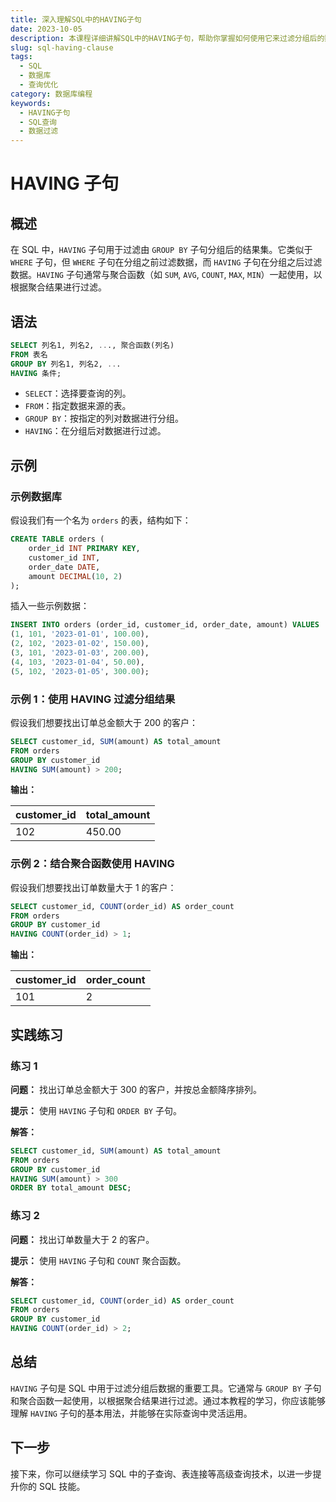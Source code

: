 ```yaml
---
title: 深入理解SQL中的HAVING子句
date: 2023-10-05
description: 本课程详细讲解SQL中的HAVING子句，帮助你掌握如何使用它来过滤分组后的数据。
slug: sql-having-clause
tags:
  - SQL
  - 数据库
  - 查询优化
category: 数据库编程
keywords:
  - HAVING子句
  - SQL查询
  - 数据过滤
---
```


# HAVING 子句

## 概述

在 SQL 中，`HAVING` 子句用于过滤由 `GROUP BY` 子句分组后的结果集。它类似于 `WHERE` 子句，但 `WHERE` 子句在分组之前过滤数据，而 `HAVING` 子句在分组之后过滤数据。`HAVING` 子句通常与聚合函数（如 `SUM`, `AVG`, `COUNT`, `MAX`, `MIN`）一起使用，以根据聚合结果进行过滤。

## 语法

```sql
SELECT 列名1, 列名2, ..., 聚合函数(列名)
FROM 表名
GROUP BY 列名1, 列名2, ...
HAVING 条件;
```

- `SELECT`：选择要查询的列。
- `FROM`：指定数据来源的表。
- `GROUP BY`：按指定的列对数据进行分组。
- `HAVING`：在分组后对数据进行过滤。

## 示例

### 示例数据库

假设我们有一个名为 `orders` 的表，结构如下：

```sql
CREATE TABLE orders (
    order_id INT PRIMARY KEY,
    customer_id INT,
    order_date DATE,
    amount DECIMAL(10, 2)
);
```

插入一些示例数据：

```sql
INSERT INTO orders (order_id, customer_id, order_date, amount) VALUES
(1, 101, '2023-01-01', 100.00),
(2, 102, '2023-01-02', 150.00),
(3, 101, '2023-01-03', 200.00),
(4, 103, '2023-01-04', 50.00),
(5, 102, '2023-01-05', 300.00);
```

### 示例 1：使用 HAVING 过滤分组结果

假设我们想要找出订单总金额大于 200 的客户：

```sql
SELECT customer_id, SUM(amount) AS total_amount
FROM orders
GROUP BY customer_id
HAVING SUM(amount) > 200;
```

**输出：**

| customer_id | total_amount |
|-------------|--------------|
| 102         | 450.00       |

### 示例 2：结合聚合函数使用 HAVING

假设我们想要找出订单数量大于 1 的客户：

```sql
SELECT customer_id, COUNT(order_id) AS order_count
FROM orders
GROUP BY customer_id
HAVING COUNT(order_id) > 1;
```

**输出：**

| customer_id | order_count |
|-------------|-------------|
| 101         | 2           |

## 实践练习

### 练习 1

**问题：** 找出订单总金额大于 300 的客户，并按总金额降序排列。

**提示：** 使用 `HAVING` 子句和 `ORDER BY` 子句。

**解答：**

```sql
SELECT customer_id, SUM(amount) AS total_amount
FROM orders
GROUP BY customer_id
HAVING SUM(amount) > 300
ORDER BY total_amount DESC;
```

### 练习 2

**问题：** 找出订单数量大于 2 的客户。

**提示：** 使用 `HAVING` 子句和 `COUNT` 聚合函数。

**解答：**

```sql
SELECT customer_id, COUNT(order_id) AS order_count
FROM orders
GROUP BY customer_id
HAVING COUNT(order_id) > 2;
```

## 总结

`HAVING` 子句是 SQL 中用于过滤分组后数据的重要工具。它通常与 `GROUP BY` 子句和聚合函数一起使用，以根据聚合结果进行过滤。通过本教程的学习，你应该能够理解 `HAVING` 子句的基本用法，并能够在实际查询中灵活运用。

## 下一步

接下来，你可以继续学习 SQL 中的子查询、表连接等高级查询技术，以进一步提升你的 SQL 技能。